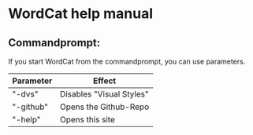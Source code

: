 # WordCat help manual

## Commandprompt:
If you start WordCat from the commandprompt, you can use parameters.

|Parameter|Effect|
|-|-|
|"-dvs"|Disables "Visual Styles"
|"-github"|Opens the Github-Repo
|"-help"|Opens this site




